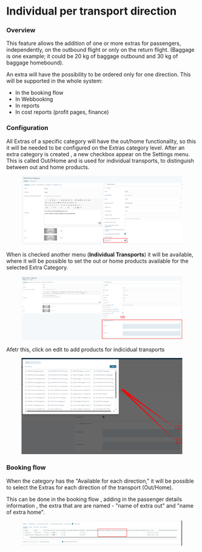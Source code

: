 # Individual per transport direction

### Overview

This feature allows the addition of one or more extras for passengers, independently, on the outbound flight or only on the return flight. (Baggage is one example; it could be 20 kg of baggage outbound and 30 kg of baggage homebound).

An extra will have the possibility to be ordered only for one direction. This will be supported in the whole system:

* In the booking flow
* In Webbooking
* In reports
* In cost reports (profit pages, finance)

### Configuration

All Extras of a specific category will have the out/home functionality, so this it will be needed to be configured on the Extras category level. After an extra category is created , a new checkbox appear on the Settings menu. This is called Out/Home and is used for individual transports, to distinguish between out and home products.

<figure><img src="../../.gitbook/assets/image (4) (1).png" alt=""><figcaption></figcaption></figure>

When is checked another menu (**Individual Transports**) it will be available, where it will be possible to set the out or home products available for the selected Extra Category.

<figure><img src="../../.gitbook/assets/image (2) (1).png" alt=""><figcaption></figcaption></figure>

Afetr this, click on edit to add products for indicidual transports

<figure><img src="../../.gitbook/assets/image (211).png" alt=""><figcaption></figcaption></figure>

### Booking flow

When the category has the "Available for each direction," it will be possible to select the Extras for each direction of the transport (Out/Home).

This can be done in the booking flow , adding in the passenger details information , the extra that are are named  - "name of extra out" and "name of extra home".

<figure><img src="../../.gitbook/assets/image (212).png" alt=""><figcaption></figcaption></figure>
